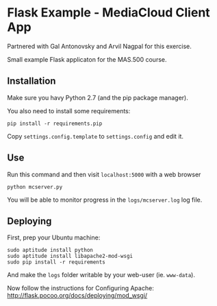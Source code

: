 Flask Example - MediaCloud Client App
=====================================

Partnered with Gal Antonovsky and Arvil Nagpal for this exercise. 

Small example Flask applicaton for the MAS.500 course.

Installation
------------

Make sure you havy Python 2.7 (and the pip package manager).

You also need to install some requirements:

```
pip install -r requirements.pip
```

Copy `settings.config.template` to `settings.config` and edit it.

Use
---

Run this command and then visit `localhost:5000` with a web browser

```
python mcserver.py
```

You will be able to monitor progress in the `logs/mcserver.log` log file.

Deploying
---------

First, prep your Ubuntu machine:
```
sudo aptitude install python
sudo aptitude install libapache2-mod-wsgi
sudo pip install -r requirements
```

And make the `logs` folder writable by your web-user (ie. `www-data`).

Now follow the instructions for Configuring Apache:
  http://flask.pocoo.org/docs/deploying/mod_wsgi/

